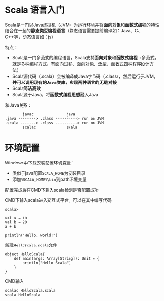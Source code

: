 # Scala 语言入门

Scala是一门以Java虚拟机（JVM）为运行环境并将**面向对象**和**函数式编程**的特性结合在一起的**静态类型编程语言**（静态语言需要提前编译如：Java、C、C++等，动态语言如：js）

特点：
- Scala是一门多范式的编程语言，Scala支持**面向对象**和**函数式编程**（多范式，就是多种编程方式。有面向过程、面向对象、泛型、函数式四种程序设计方法）
- Scala源代码（.scala）会被编译成Java字节码（.class），然后运行于JVM，**并可以调用现有的Java类库，实现两种语言的无缝对接**
- Scala**简洁高效**
- Scala源于Java，将**函数式编程思想**融入Java

和Java关系：
```
        javac               java
.java --------> .class ----------> run on JVM
.scala -------> .class ----------> run on JVM
        scalac              scala
```

# 环境配置

Windows中下载安装配置环境变量：
- 类似于java配置`SCALA_HOME`为安装目录
- 添加`%SCALA_HOME%\bin`到path环境变量

配置完成后在CMD下输入scala检测是否配置成功

CMD下输入scala进入交互式平台，可以在其中编写代码
```
scala>

val a = 10
val b = 20
a + b

println("Hello, world!")
```

新建`HelloScala.scala`文件

```
object HelloScala{
	def main(args: Array[String]): Unit = {
		println("Hello Scala")
	}
}
```

CMD输入

```
scalac HelloScala.scala
scala HelloScala
```
